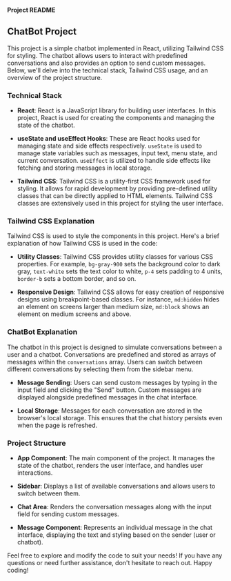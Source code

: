**Project README**

## ChatBot Project

This project is a simple chatbot implemented in React, utilizing Tailwind CSS for styling. The chatbot allows users to interact with predefined conversations and also provides an option to send custom messages. Below, we'll delve into the technical stack, Tailwind CSS usage, and an overview of the project structure.

### Technical Stack

- **React**: React is a JavaScript library for building user interfaces. In this project, React is used for creating the components and managing the state of the chatbot.

- **useState and useEffect Hooks**: These are React hooks used for managing state and side effects respectively. `useState` is used to manage state variables such as messages, input text, menu state, and current conversation. `useEffect` is utilized to handle side effects like fetching and storing messages in local storage.

- **Tailwind CSS**: Tailwind CSS is a utility-first CSS framework used for styling. It allows for rapid development by providing pre-defined utility classes that can be directly applied to HTML elements. Tailwind CSS classes are extensively used in this project for styling the user interface.

### Tailwind CSS Explanation

Tailwind CSS is used to style the components in this project. Here's a brief explanation of how Tailwind CSS is used in the code:

- **Utility Classes**: Tailwind CSS provides utility classes for various CSS properties. For example, `bg-gray-900` sets the background color to dark gray, `text-white` sets the text color to white, `p-4` sets padding to 4 units, `border-b` sets a bottom border, and so on.

- **Responsive Design**: Tailwind CSS allows for easy creation of responsive designs using breakpoint-based classes. For instance, `md:hidden` hides an element on screens larger than medium size, `md:block` shows an element on medium screens and above.

### ChatBot Explanation

The chatbot in this project is designed to simulate conversations between a user and a chatbot. Conversations are predefined and stored as arrays of messages within the `conversations` array. Users can switch between different conversations by selecting them from the sidebar menu.

- **Message Sending**: Users can send custom messages by typing in the input field and clicking the "Send" button. Custom messages are displayed alongside predefined messages in the chat interface.

- **Local Storage**: Messages for each conversation are stored in the browser's local storage. This ensures that the chat history persists even when the page is refreshed.

### Project Structure

- **App Component**: The main component of the project. It manages the state of the chatbot, renders the user interface, and handles user interactions.

- **Sidebar**: Displays a list of available conversations and allows users to switch between them.

- **Chat Area**: Renders the conversation messages along with the input field for sending custom messages.

- **Message Component**: Represents an individual message in the chat interface, displaying the text and styling based on the sender (user or chatbot).

Feel free to explore and modify the code to suit your needs! If you have any questions or need further assistance, don't hesitate to reach out. Happy coding!
